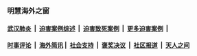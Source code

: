 
### 明慧海外之窗

####  [武汉肺炎](indexes/365.md?t=03111300) &nbsp;|&nbsp;  [迫害案例综述](indexes/328.md?t=03111300) &nbsp;|&nbsp; [迫害致死案例](indexes/277.md?t=03111300)  &nbsp;|&nbsp; [更多迫害案例](indexes/81.md?t=03111300)  &nbsp;|&nbsp; 
####  [时事评论](indexes/19.md?t=03111300) &nbsp;|&nbsp; [海外简讯](indexes/245.md?t=03111300)&nbsp;|&nbsp;  [社会支持](indexes/140.md?t=03111300) &nbsp;|&nbsp; [褒奖决议](indexes/282.md?t=03111300) &nbsp;|&nbsp; [社区报道](indexes/91.md?t=03111300)  &nbsp;|&nbsp; [天人之间](indexes/78.md?t=03111300) 

